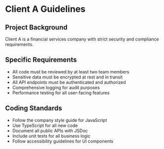 # Client A Guidelines

## Project Background

Client A is a financial services company with strict security and compliance requirements.

## Specific Requirements

- All code must be reviewed by at least two team members
- Sensitive data must be encrypted at rest and in transit
- All API endpoints must be authenticated and authorized
- Comprehensive logging for audit purposes
- Performance testing for all user-facing features

## Coding Standards

- Follow the company style guide for JavaScript
- Use TypeScript for all new code
- Document all public APIs with JSDoc
- Include unit tests for all business logic
- Follow accessibility guidelines for UI components
